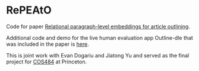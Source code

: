 # RePEAtO
Code for paper [Relational paragraph-level embeddings for article outlining](https://tinyurl.com/repeato-paper).

Additional code and demo for the live human evaluation app Outline-dle that was included in the paper is [here](https://github.com/michaelwilliamtang/outline-turk).

This is joint work with Evan Dogariu and Jiatong Yu and served as the final project for [COS484](https://princeton-nlp.github.io/cos484/) at Princeton.
